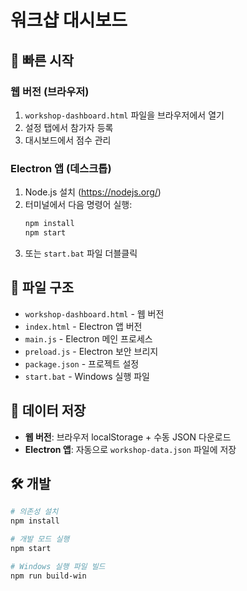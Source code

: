 # 워크샵 대시보드

## 🚀 빠른 시작

### 웹 버전 (브라우저)
1. `workshop-dashboard.html` 파일을 브라우저에서 열기
2. 설정 탭에서 참가자 등록
3. 대시보드에서 점수 관리

### Electron 앱 (데스크톱)
1. Node.js 설치 (https://nodejs.org/)
2. 터미널에서 다음 명령어 실행:
   ```bash
   npm install
   npm start
   ```
3. 또는 `start.bat` 파일 더블클릭

## 📁 파일 구조
- `workshop-dashboard.html` - 웹 버전
- `index.html` - Electron 앱 버전
- `main.js` - Electron 메인 프로세스
- `preload.js` - Electron 보안 브리지
- `package.json` - 프로젝트 설정
- `start.bat` - Windows 실행 파일

## 💾 데이터 저장
- **웹 버전**: 브라우저 localStorage + 수동 JSON 다운로드
- **Electron 앱**: 자동으로 `workshop-data.json` 파일에 저장

## 🛠️ 개발
```bash
# 의존성 설치
npm install

# 개발 모드 실행
npm start

# Windows 실행 파일 빌드
npm run build-win
```
